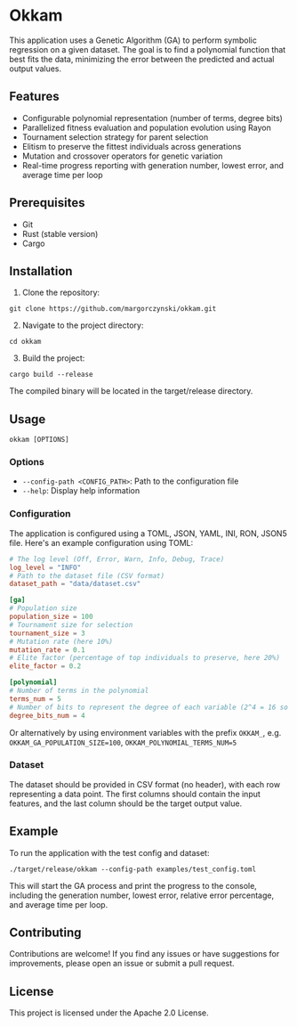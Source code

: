 # Okkam
This application uses a Genetic Algorithm (GA) to perform symbolic regression on a given dataset. The goal is to find a polynomial function that best fits the data, minimizing the error between the predicted and actual output values.

## Features
- Configurable polynomial representation (number of terms, degree bits)
- Parallelized fitness evaluation and population evolution using Rayon
- Tournament selection strategy for parent selection
- Elitism to preserve the fittest individuals across generations
- Mutation and crossover operators for genetic variation
- Real-time progress reporting with generation number, lowest error, and average time per loop

## Prerequisites
- Git
- Rust (stable version)
- Cargo

## Installation
1. Clone the repository:

`git clone https://github.com/margorczynski/okkam.git`

2. Navigate to the project directory:

`cd okkam`

3. Build the project:

`cargo build --release`

The compiled binary will be located in the target/release directory.

## Usage

`okkam [OPTIONS]`

### Options
- `--config-path <CONFIG_PATH>`: Path to the configuration file
- `--help`: Display help information

### Configuration
The application is configured using a TOML, JSON, YAML, INI, RON, JSON5 file. Here's an example configuration using TOML:

```toml
# The log level (Off, Error, Warn, Info, Debug, Trace)
log_level = "INFO"
# Path to the dataset file (CSV format)
dataset_path = "data/dataset.csv"

[ga]
# Population size
population_size = 100
# Tournament size for selection
tournament_size = 3
# Mutation rate (here 10%)
mutation_rate = 0.1
# Elite factor (percentage of top individuals to preserve, here 20%)
elite_factor = 0.2

[polynomial]
# Number of terms in the polynomial
terms_num = 5
# Number of bits to represent the degree of each variable (2^4 = 16 so the degree is in the range of 0..(2^4-1))
degree_bits_num = 4
```

Or alternatively by using environment variables with the prefix `OKKAM_`, e.g. `OKKAM_GA_POPULATION_SIZE=100`, `OKKAM_POLYNOMIAL_TERMS_NUM=5`

### Dataset
The dataset should be provided in CSV format (no header), with each row representing a data point. The first columns should contain the input features, and the last column should be the target output value.

## Example
To run the application with the test config and dataset:

`./target/release/okkam --config-path examples/test_config.toml`

This will start the GA process and print the progress to the console, including the generation number, lowest error, relative error percentage, and average time per loop.

## Contributing
Contributions are welcome! If you find any issues or have suggestions for improvements, please open an issue or submit a pull request.

## License
This project is licensed under the Apache 2.0 License.
